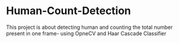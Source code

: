 # Human-Count-Detection
This project is about detecting human and counting the total number present in one frame- using OpneCV and Haar Cascade Classifier
